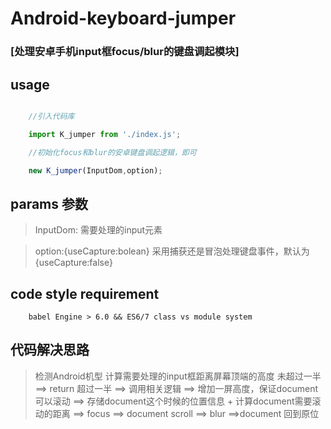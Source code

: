 # Android-keyboard-jumper
### [处理安卓手机input框focus/blur的键盘调起模块]

## usage

``` javascript

    //引入代码库

    import K_jumper from './index.js';

    //初始化focus和blur的安卓键盘调起逻辑，即可

    new K_jumper(InputDom,option);

```

## params 参数

> InputDom: 需要处理的input元素

> option:{useCapture:bolean}  采用捕获还是冒泡处理键盘事件，默认为{useCapture:false}

## code style requirement

```
    babel Engine > 6.0 && ES6/7 class vs module system

```
## 代码解决思路
> 检测Android机型 
> 计算需要处理的input框距离屏幕顶端的高度
> 未超过一半 ==>   return
> 超过一半  ==>   调用相关逻辑
>   ==> 增加一屏高度，保证document可以滚动
>   ==> 存储document这个时候的位置信息 + 计算document需要滚动的距离 
>   ==> focus ==> document scroll
>   ==> blur ==>document 回到原位
